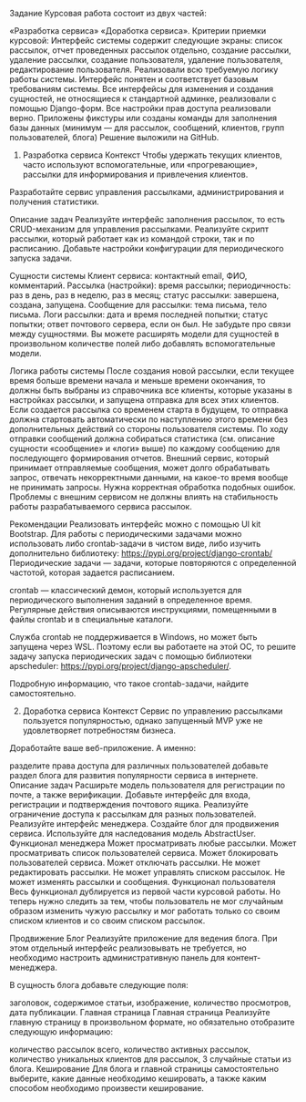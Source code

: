 Задание
Курсовая работа состоит из двух частей:

«Разработка сервиса»
«Доработка сервиса».
Критерии приемки курсовой:
Интерфейс системы содержит следующие экраны: список рассылок, отчет проведенных рассылок отдельно, создание рассылки, удаление рассылки, создание пользователя, удаление пользователя, редактирование пользователя.
Реализовали всю требуемую логику работы системы.
Интерфейс понятен и соответствует базовым требованиям системы.
Все интерфейсы для изменения и создания сущностей, не относящиеся к стандартной админке, реализовали с помощью Django-форм.
Все настройки прав доступа реализовали верно.
Приложены фикстуры или созданы команды для заполнения базы данных (минимум — для рассылок, сообщений, клиентов, групп пользователей, блога)
Решение выложили на GitHub.
1. Разработка сервиса
Контекст
Чтобы удержать текущих клиентов, часто используют вспомогательные, или «прогревающие», рассылки для информирования и привлечения клиентов.

Разработайте сервис управления рассылками, администрирования и получения статистики.

Описание задач
Реализуйте интерфейс заполнения рассылок, то есть CRUD-механизм для управления рассылками. Реализуйте скрипт рассылки, который работает как из командой строки, так и по расписанию. Добавьте настройки конфигурации для периодического запуска задачи.

Сущности системы
Клиент сервиса:
контактный email,
ФИО,
комментарий.
Рассылка (настройки):
время рассылки;
периодичность: раз в день, раз в неделю, раз в месяц;
статус рассылки: завершена, создана, запущена.
Сообщение для рассылки:
тема письма,
тело письма.
Логи рассылки:
дата и время последней попытки;
статус попытки;
ответ почтового сервера, если он был.
Не забудьте про связи между сущностями. Вы можете расширять модели для сущностей в произвольном количестве полей либо добавлять вспомогательные модели.

Логика работы системы
После создания новой рассылки, если текущее время больше времени начала и меньше времени окончания, то должны быть выбраны из справочника все клиенты, которые указаны в настройках рассылки, и запущена отправка для всех этих клиентов. Если создается рассылка со временем старта в будущем, то отправка должна стартовать автоматически по наступлению этого времени без дополнительных действий со стороны пользователя системы. По ходу отправки сообщений должна собираться статистика (см. описание сущности «сообщение» и «логи» выше) по каждому сообщению для последующего формирования отчетов. Внешний сервис, который принимает отправляемые сообщения, может долго обрабатывать запрос, отвечать некорректными данными, на какое-то время вообще не принимать запросы. Нужна корректная обработка подобных ошибок. Проблемы с внешним сервисом не должны влиять на стабильность работы разрабатываемого сервиса рассылок.

‍Рекомендации
Реализовать интерфейс можно с помощью UI kit Bootstrap. Для работы с периодическими задачами можно использовать либо crontab-задачи в чистом виде, либо изучить дополнительно библиотеку: https://pypi.org/project/django-crontab/ ‍Периодические задачи — задачи, которые повторяются с определенной частотой, которая задается расписанием.

‍crontab — классический демон, который используется для периодического выполнения заданий в определенное время. Регулярные действия описываются инструкциями, помещенными в файлы crontab и в специальные каталоги.

Служба crontab не поддерживается в Windows, но может быть запущена через WSL. Поэтому если вы работаете на этой ОС, то решите задачу запуска периодических задач с помощью библиотеки apscheduler: https://pypi.org/project/django-apscheduler/.

Подробную информацию, что такое crontab-задачи, найдите самостоятельно.

2. Доработка сервиса
Контекст
Сервис по управлению рассылками пользуется популярностью, однако запущенный MVP уже не удовлетворяет потребностям бизнеса.

Доработайте ваше веб-приложение. А именно:

разделите права доступа для различных пользователей
добавьте раздел блога для развития популярности сервиса в интернете.
Описание задач
Расширьте модель пользователя для регистрации по почте, а также верификации.
Добавьте интерфейс для входа, регистрации и подтверждения почтового ящика.
Реализуйте ограничение доступа к рассылкам для разных пользователей.
Реализуйте интерфейс менеджера.
Создайте блог для продвижения сервиса.
Используйте для наследования модель AbstractUser.
Функционал менеджера
Может просматривать любые рассылки.
Может просматривать список пользователей сервиса.
Может блокировать пользователей сервиса.
Может отключать рассылки.
Не может редактировать рассылки.
Не может управлять списком рассылок.
Не может изменять рассылки и сообщения.
Функционал пользователя
Весь функционал дублируется из первой части курсовой работы. Но теперь нужно следить за тем, чтобы пользователь не мог случайным образом изменить чужую рассылку и мог работать только со своим списком клиентов и со своим списком рассылок.

Продвижение
Блог
Реализуйте приложение для ведения блога. При этом отдельный интерфейс реализовывать не требуется, но необходимо настроить административную панель для контент-менеджера.

В сущность блога добавьте следующие поля:

заголовок,
содержимое статьи,
изображение,
количество просмотров,
дата публикации.
Главная страница
Главная страница
Реализуйте главную страницу в произвольном формате, но обязательно отобразите следующую информацию:

количество рассылок всего,
количество активных рассылок,
количество уникальных клиентов для рассылок,
3 случайные статьи из блога.
Кеширование
Для блога и главной страницы самостоятельно выберите, какие данные необходимо кешировать, а также каким способом необходимо произвести кеширование.
